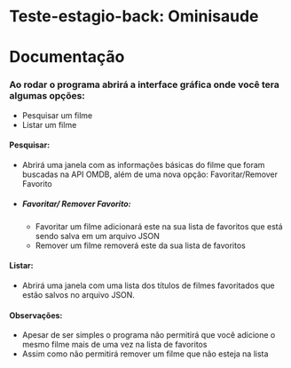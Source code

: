 # Teste-estagio-back: Ominisaude

# Documentação

  ###  Ao rodar o programa abrirá a interface gráfica onde você tera algumas opções:
  - Pesquisar um filme
  - Listar um filme
    
    
  #### Pesquisar:
  - Abrirá uma janela com as informações básicas do filme que foram buscadas na API OMDB, além de uma nova opção: Favoritar/Remover Favorito
  - ##### Favoritar/ Remover Favorito:
    - Favoritar um filme adicionará este na sua lista de favoritos que está sendo salva em um arquivo JSON
    - Remover um filme removerá este da sua lista de favoritos
  
  #### Listar:
  - Abrirá uma janela com uma lista dos títulos de filmes favoritados que estão salvos no arquivo JSON.


  #### Observações:
  - Apesar de ser simples o programa não permitirá que você adicione o mesmo filme mais de uma vez na lista de favoritos
  - Assim como não permitirá remover um filme que não esteja na lista